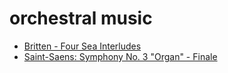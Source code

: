 # orchestral music

- [Britten - Four Sea Interludes](https://www.youtube.com/watch?v=ht9mQE6X0C0)
- [Saint-Saens: Symphony No. 3 "Organ" - Finale](https://youtu.be/eW-7S9fjyfU?t=32s)
